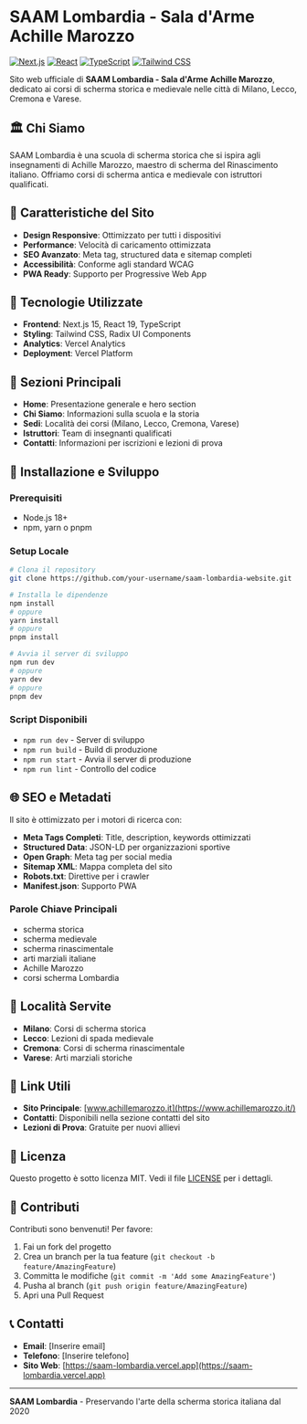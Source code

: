 # SAAM Lombardia - Sala d'Arme Achille Marozzo

[![Next.js](https://img.shields.io/badge/Next.js-15.2.4-black)](https://nextjs.org/)
[![React](https://img.shields.io/badge/React-19-blue)](https://reactjs.org/)
[![TypeScript](https://img.shields.io/badge/TypeScript-5.0-blue)](https://www.typescriptlang.org/)
[![Tailwind CSS](https://img.shields.io/badge/Tailwind_CSS-3.4.17-38B2AC)](https://tailwindcss.com/)

Sito web ufficiale di **SAAM Lombardia - Sala d'Arme Achille Marozzo**, dedicato ai corsi di scherma storica e medievale nelle città di Milano, Lecco, Cremona e Varese.

## 🏛️ Chi Siamo

SAAM Lombardia è una scuola di scherma storica che si ispira agli insegnamenti di Achille Marozzo, maestro di scherma del Rinascimento italiano. Offriamo corsi di scherma antica e medievale con istruttori qualificati.

## 🎯 Caratteristiche del Sito

- **Design Responsive**: Ottimizzato per tutti i dispositivi
- **Performance**: Velocità di caricamento ottimizzata
- **SEO Avanzato**: Meta tag, structured data e sitemap completi
- **Accessibilità**: Conforme agli standard WCAG
- **PWA Ready**: Supporto per Progressive Web App

## 🚀 Tecnologie Utilizzate

- **Frontend**: Next.js 15, React 19, TypeScript
- **Styling**: Tailwind CSS, Radix UI Components
- **Analytics**: Vercel Analytics
- **Deployment**: Vercel Platform

## 📱 Sezioni Principali

- **Home**: Presentazione generale e hero section
- **Chi Siamo**: Informazioni sulla scuola e la storia
- **Sedi**: Località dei corsi (Milano, Lecco, Cremona, Varese)
- **Istruttori**: Team di insegnanti qualificati
- **Contatti**: Informazioni per iscrizioni e lezioni di prova

## 🔧 Installazione e Sviluppo

### Prerequisiti
- Node.js 18+ 
- npm, yarn o pnpm

### Setup Locale
```bash
# Clona il repository
git clone https://github.com/your-username/saam-lombardia-website.git

# Installa le dipendenze
npm install
# oppure
yarn install
# oppure
pnpm install

# Avvia il server di sviluppo
npm run dev
# oppure
yarn dev
# oppure
pnpm dev
```

### Script Disponibili
- `npm run dev` - Server di sviluppo
- `npm run build` - Build di produzione
- `npm run start` - Avvia il server di produzione
- `npm run lint` - Controllo del codice

## 🌐 SEO e Metadati

Il sito è ottimizzato per i motori di ricerca con:

- **Meta Tags Completi**: Title, description, keywords ottimizzati
- **Structured Data**: JSON-LD per organizzazioni sportive
- **Open Graph**: Meta tag per social media
- **Sitemap XML**: Mappa completa del sito
- **Robots.txt**: Direttive per i crawler
- **Manifest.json**: Supporto PWA

### Parole Chiave Principali
- scherma storica
- scherma medievale  
- scherma rinascimentale
- arti marziali italiane
- Achille Marozzo
- corsi scherma Lombardia

## 📍 Località Servite

- **Milano**: Corsi di scherma storica
- **Lecco**: Lezioni di spada medievale
- **Cremona**: Corsi di scherma rinascimentale
- **Varese**: Arti marziali storiche

## 🔗 Link Utili

- **Sito Principale**: [www.achillemarozzo.it](https://www.achillemarozzo.it/)
- **Contatti**: Disponibili nella sezione contatti del sito
- **Lezioni di Prova**: Gratuite per nuovi allievi

## 📄 Licenza

Questo progetto è sotto licenza MIT. Vedi il file [LICENSE](LICENSE) per i dettagli.

## 🤝 Contributi

Contributi sono benvenuti! Per favore:

1. Fai un fork del progetto
2. Crea un branch per la tua feature (`git checkout -b feature/AmazingFeature`)
3. Committa le modifiche (`git commit -m 'Add some AmazingFeature'`)
4. Pusha al branch (`git push origin feature/AmazingFeature`)
5. Apri una Pull Request

## 📞 Contatti

- **Email**: [Inserire email]
- **Telefono**: [Inserire telefono]
- **Sito Web**: [https://saam-lombardia.vercel.app](https://saam-lombardia.vercel.app)

---

**SAAM Lombardia** - Preservando l'arte della scherma storica italiana dal 2020
